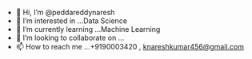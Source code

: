 - 👋 Hi, I’m @peddareddynaresh
- 👀 I’m interested in ...Data Science
- 🌱 I’m currently learning ...Machine Learning
- 💞️ I’m looking to collaborate on ...
- 📫 How to reach me ...+9190003420 , knareshkumar456@gmail.com

<!---
peddareddynaresh/peddareddynaresh is a ✨ special ✨ repository because its `README.md` (this file) appears on your GitHub profile.
You can click the Preview link to take a look at your changes.
--->
